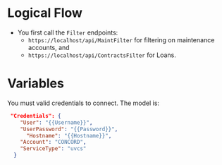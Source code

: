 # Logical Flow

* You first call the ```Filter``` endpoints:
  + ```https://localhost/api/MaintFilter``` for filtering on maintenance accounts, and 
  + ```https://localhost/api/ContractsFilter``` for Loans.
  
# Variables
You must valid credentials to connect. The model is:
```json
 "Credentials": {
    "User": "{{Username}}",
    "UserPassword": "{{Password}}",
      "Hostname": "{{Hostname}}",
    "Account": "CONCORD",
    "ServiceType": "uvcs"
  }
```
